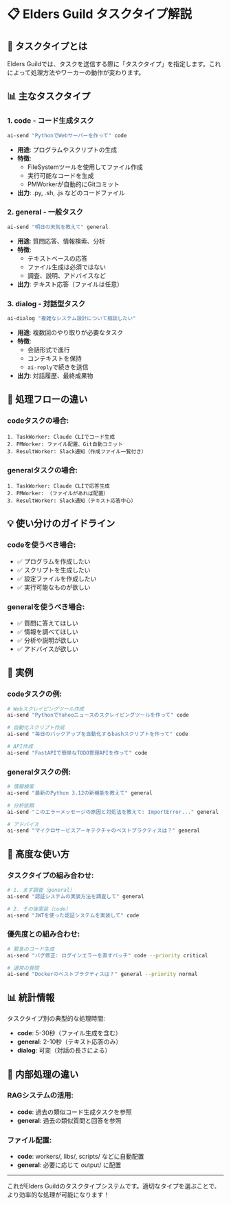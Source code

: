 # 📋 Elders Guild タスクタイプ解説

## 🎯 タスクタイプとは

Elders Guildでは、タスクを送信する際に「タスクタイプ」を指定します。これによって処理方法やワーカーの動作が変わります。

## 📊 主なタスクタイプ

### 1. **code** - コード生成タスク
```bash
ai-send "PythonでWebサーバーを作って" code
```
- **用途**: プログラムやスクリプトの生成
- **特徴**:
  - FileSystemツールを使用してファイル作成
  - 実行可能なコードを生成
  - PMWorkerが自動的にGitコミット
- **出力**: .py, .sh, .js などのコードファイル

### 2. **general** - 一般タスク
```bash
ai-send "明日の天気を教えて" general
```
- **用途**: 質問応答、情報検索、分析
- **特徴**:
  - テキストベースの応答
  - ファイル生成は必須ではない
  - 調査、説明、アドバイスなど
- **出力**: テキスト応答（ファイルは任意）

### 3. **dialog** - 対話型タスク
```bash
ai-dialog "複雑なシステム設計について相談したい"
```
- **用途**: 複数回のやり取りが必要なタスク
- **特徴**:
  - 会話形式で進行
  - コンテキストを保持
  - `ai-reply`で続きを送信
- **出力**: 対話履歴、最終成果物

## 🔄 処理フローの違い

### codeタスクの場合:
```
1. TaskWorker: Claude CLIでコード生成
2. PMWorker: ファイル配置、Git自動コミット
3. ResultWorker: Slack通知（作成ファイル一覧付き）
```

### generalタスクの場合:
```
1. TaskWorker: Claude CLIで応答生成
2. PMWorker: （ファイルがあれば配置）
3. ResultWorker: Slack通知（テキスト応答中心）
```

## 💡 使い分けのガイドライン

### codeを使うべき場合:
- ✅ プログラムを作成したい
- ✅ スクリプトを生成したい
- ✅ 設定ファイルを作成したい
- ✅ 実行可能なものが欲しい

### generalを使うべき場合:
- ✅ 質問に答えてほしい
- ✅ 情報を調べてほしい
- ✅ 分析や説明が欲しい
- ✅ アドバイスが欲しい

## 📝 実例

### codeタスクの例:
```bash
# Webスクレイピングツール作成
ai-send "PythonでYahooニュースのスクレイピングツールを作って" code

# 自動化スクリプト作成
ai-send "毎日のバックアップを自動化するbashスクリプトを作って" code

# API作成
ai-send "FastAPIで簡単なTODO管理APIを作って" code
```

### generalタスクの例:
```bash
# 情報検索
ai-send "最新のPython 3.12の新機能を教えて" general

# 分析依頼
ai-send "このエラーメッセージの原因と対処法を教えて: ImportError..." general

# アドバイス
ai-send "マイクロサービスアーキテクチャのベストプラクティスは？" general
```

## 🎨 高度な使い方

### タスクタイプの組み合わせ:
```bash
# 1. まず調査（general）
ai-send "認証システムの実装方法を調査して" general

# 2. その後実装（code）
ai-send "JWTを使った認証システムを実装して" code
```

### 優先度との組み合わせ:
```bash
# 緊急のコード生成
ai-send "バグ修正: ログインエラーを直すパッチ" code --priority critical

# 通常の質問
ai-send "Dockerのベストプラクティスは？" general --priority normal
```

## 📊 統計情報

タスクタイプ別の典型的な処理時間:
- **code**: 5-30秒（ファイル生成を含む）
- **general**: 2-10秒（テキスト応答のみ）
- **dialog**: 可変（対話の長さによる）

## 🔧 内部処理の違い

### RAGシステムの活用:
- **code**: 過去の類似コード生成タスクを参照
- **general**: 過去の類似質問と回答を参照

### ファイル配置:
- **code**: workers/, libs/, scripts/ などに自動配置
- **general**: 必要に応じて output/ に配置

---

これがElders Guildのタスクタイプシステムです。適切なタイプを選ぶことで、より効率的な処理が可能になります！
